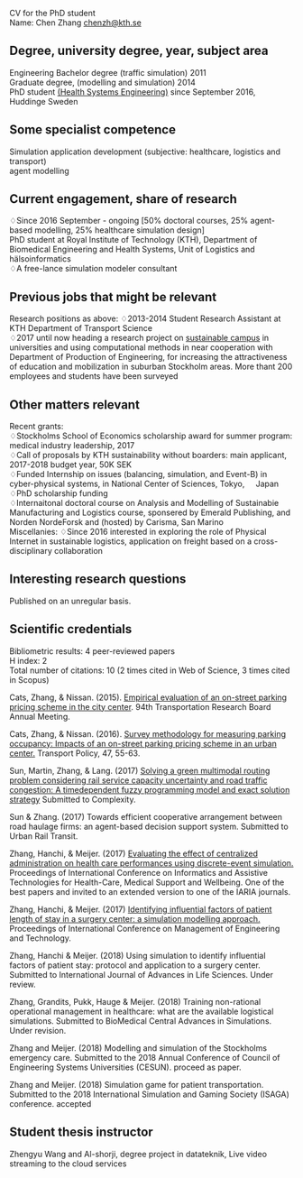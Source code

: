 CV for the PhD student<br/>
Name: Chen Zhang <a href="mailto:chenzh@kth.se">chenzh@kth.se</a><br/>

## Degree, university degree, year, subject area
Engineering Bachelor degree (traffic simulation) 2011<br/> 
Graduate degree, (modelling and simulation) 2014<br/>
PhD student <a href="https://www.kth.se/mth" target="_blank">(Health Systems Engineering)</a> since September 2016, Huddinge Sweden<br />
## Some specialist competence
Simulation application development (subjective: healthcare, logistics and transport)<br />
agent modelling<br/>
## Current engagement, share of research
♢Since 2016 September - ongoing [50% doctoral courses, 25% agent-based modelling, 25% healthcare simulation design]<br />
PhD student at Royal Institute of Technology (KTH), Department of Biomedical Engineering and Health Systems, Unit of Logistics and hälsoinformatics<br />
♢A free-lance simulation modeler consultant<br />
## Previous jobs that might be relevant
Research positions as above: 
♢2013-2014 Student Research Assistant at KTH Department of Transport Science<br /> 
♢2017 until now heading a research project on <a href="http://gaming.sth.kth.se/Mobility/" target="_blank">sustainable campus</a> in universities and using computational methods in near cooperation with Department of Production of Engineering, for increasing the attractiveness of education and mobilization in suburban Stockholm areas. More thant 200 employees and students have been surveyed<br />
## Other matters relevant
Recent grants:<br/>
♢Stockholms School of Economics scholarship award for summer program: medical industry leadership, 2017<br/>
♢Call of proposals by KTH sustainability without boarders: main applicant, 2017-2018 budget year, 50K SEK<br/>
♢Funded Internship on issues (balancing, simulation, and Event-B) in cyber-physical systems, in National Center of Sciences, Tokyo,      Japan<br/>
♢PhD scholarship funding<br/>
♢Internaitonal doctoral course on Analysis and Modelling of Sustainabie Manufacturing and Logistics course, sponsered by Emerald Publishing, and Norden NordeForsk and (hosted) by Carisma, San Marino<br/>
Miscellanies: 
♢Since 2016 interested in exploring the role of Physical Internet in sustainable logistics, application on freight based on a cross-disciplinary collaboration<br/>

## Interesting research questions
Published on an unregular basis. 

## Scientific credentials 
Bibliometric results:
4 peer-reviewed papers<br />
H index: 2<br />
Total number of citations: 10 (2 times cited in Web of Science, 3 times cited in Scopus)<br/>

Cats, Zhang, & Nissan. (2015). <a href="http://docs.trb.org/prp/15-2068.pdf" target="_blank">Empirical evaluation of an on-street parking pricing scheme in the city center</a>. 94th Transportation Research Board Annual Meeting.<br/>

Cats, Zhang, & Nissan. (2016). <a href="https://www.sciencedirect.com/science/article/pii/S0967070X15300858" target="_blank">Survey methodology for measuring parking occupancy: Impacts of an on-street parking pricing scheme in an urban center.</a> Transport Policy, 47, 55-63.<br/>

Sun, Martin, Zhang, & Lang. (2017)  <a href="https://github.com/chenz0902/infomation/4. Manuscript_Green Multimodal Routing Paper.pdf" target="_blank">Solving a green multimodal routing problem considering rail service capacity uncertainty and road traffic congestion: A timedependent fuzzy programming model and exact solution strategy</a> Submitted to Complexity.<br/>

Sun & Zhang. (2017) Towards efficient cooperative arrangement between road haulage firms: an agent-based decision support system. Submitted to Urban Rail Transit.<br/>

Zhang, Hanchi, & Meijer. (2017) <a href="http://ieeexplore.ieee.org/document/8125405/" target="_blank">Evaluating the effect of centralized administration on health care performances using discrete-event simulation.</a> Proceedings of International Conference on Informatics and Assistive Technologies for Health-Care, Medical Support and Wellbeing. One of the best papers and invited to an extended version to one of the IARIA journals.<br/>

Zhang, Hanchi, & Meijer. (2017) <a href="http://www.thinkmind.org/index.php?view=article&articleid=healthinfo_2017_3_10_80047" target="_blank">Identifying influential factors of patient length of stay in a surgery center: a simulation modelling approach.</a> Proceedings of International Conference on Management of Engineering and Technology.<br/>

Zhang, Hanchi & Meijer. (2018) Using simulation to identify influential factors of patient stay: protocol and application to a surgery center. Submitted to International Journal of Advances in Life Sciences. Under review.<br/>

Zhang, Grandits, Pukk, Hauge & Meijer. (2018) Training non-rational operational management in healthcare: what are the available logistical simulations. Submitted to BioMedical Central Advances in Simulations. Under revision.<br/>

Zhang and Meijer. (2018) Modelling and simulation of the Stockholms emergency care. Submitted to the 2018 Annual Conference of Council of Engineering Systems Universities (CESUN). proceed as paper.<br/>

Zhang and Meijer. (2018) Simulation game for patient transportation. Submitted to the 2018 International Simulation and Gaming Society (ISAGA) conference. accepted <br/>
## Student thesis instructor
Zhengyu Wang and Al-shorji, degree project in datateknik, Live video streaming to the cloud services
